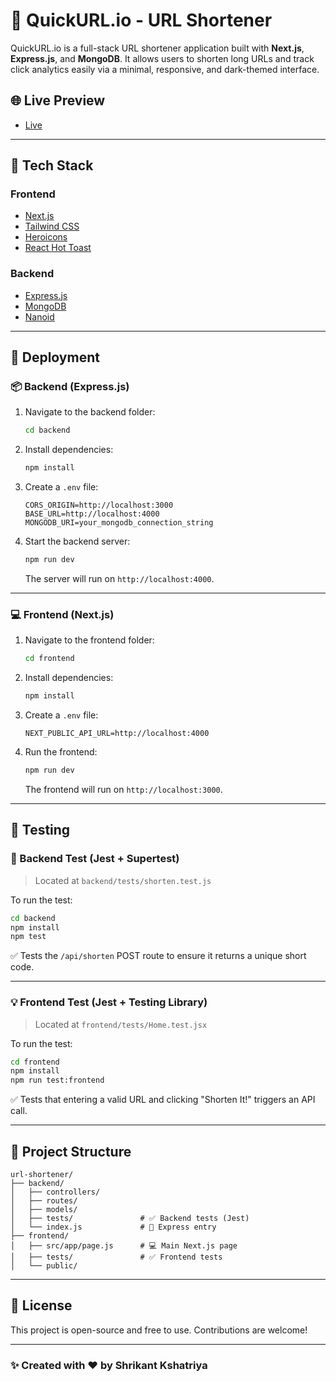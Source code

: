 # 🔗 QuickURL.io - URL Shortener

QuickURL.io is a full-stack URL shortener application built with **Next.js**, **Express.js**, and **MongoDB**. It allows users to shorten long URLs and track click analytics easily via a minimal, responsive, and dark-themed interface.

## 🌐 Live Preview

- [Live](https://quickurl-eta.vercel.app)

---

## 🧰 Tech Stack

### Frontend
- [Next.js](https://nextjs.org/)
- [Tailwind CSS](https://tailwindcss.com/)
- [Heroicons](https://heroicons.com/)
- [React Hot Toast](https://react-hot-toast.com/)

### Backend
- [Express.js](https://expressjs.com/)
- [MongoDB](https://www.mongodb.com/)
- [Nanoid](https://github.com/ai/nanoid)

---

## 🚀 Deployment

### 📦 Backend (Express.js)

1. Navigate to the backend folder:
    ```bash
   cd backend
    ````

2. Install dependencies:

   ```bash
   npm install
   ```

3. Create a `.env` file:

   ```env
   CORS_ORIGIN=http://localhost:3000
   BASE_URL=http://localhost:4000
   MONGODB_URI=your_mongodb_connection_string
   ```

4. Start the backend server:

   ```bash
   npm run dev
   ```

   The server will run on `http://localhost:4000`.

---

### 💻 Frontend (Next.js)

1. Navigate to the frontend folder:

   ```bash
   cd frontend
   ```

2. Install dependencies:

   ```bash
   npm install
   ```

3. Create a `.env` file:

   ```env
   NEXT_PUBLIC_API_URL=http://localhost:4000
   ```

4. Run the frontend:

   ```bash
   npm run dev
   ```

   The frontend will run on `http://localhost:3000`.

---

## 🧪 Testing

### 🧠 Backend Test (Jest + Supertest)

> Located at `backend/tests/shorten.test.js`

To run the test:

```bash
cd backend
npm install
npm test
```

✅ Tests the `/api/shorten` POST route to ensure it returns a unique short code.

---

### 💡 Frontend Test (Jest + Testing Library)

> Located at `frontend/tests/Home.test.jsx`

To run the test:

```bash
cd frontend
npm install
npm run test:frontend
```

✅ Tests that entering a valid URL and clicking "Shorten It!" triggers an API call.

---

## 📁 Project Structure

```
url-shortener/
├── backend/
│   ├── controllers/
│   ├── routes/
│   ├── models/
│   ├── tests/               # ✅ Backend tests (Jest)
│   └── index.js             # 🚀 Express entry
├── frontend/
│   ├── src/app/page.js      # 💻 Main Next.js page
│   ├── tests/               # ✅ Frontend tests
│   └── public/
```

---

## 📝 License

This project is open-source and free to use. Contributions are welcome!

---

### ✨ Created with ❤️ by Shrikant Kshatriya
